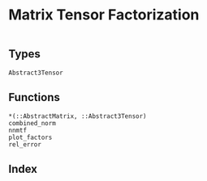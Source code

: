 # Matrix Tensor Factorization

```@contents
```

## Types
```@docs
Abstract3Tensor
```

## Functions

```@docs
*(::AbstractMatrix, ::Abstract3Tensor)
combined_norm
nnmtf
plot_factors
rel_error
```

## Index

```@index
```
